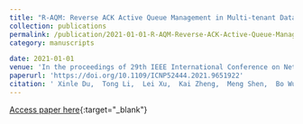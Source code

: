 ```yaml
---
title: "R-AQM: Reverse ACK Active Queue Management in Multi-tenant Data Centers"
collection: publications
permalink: /publication/2021-01-01-R-AQM-Reverse-ACK-Active-Queue-Management-in-Multi-tenant-Data-Centers
category: manuscripts

date: 2021-01-01
venue: 'In the proceedings of 29th IEEE International Conference on Network Protocols, ICNP 2021, Dallas, TX, USA, November 1-5, 2021'
paperurl: 'https://doi.org/10.1109/ICNP52444.2021.9651922'
citation: ' Xinle Du,  Tong Li,  Lei Xu,  Kai Zheng,  Meng Shen,  Bo Wu,  Ke Xu, &quot;R-AQM: Reverse ACK Active Queue Management in Multi-tenant Data Centers.&quot; In the proceedings of 29th IEEE International Conference on Network Protocols, ICNP 2021, Dallas, TX, USA, November 1-5, 2021, 2021.'
---
```

[Access paper here](https://doi.org/10.1109/ICNP52444.2021.9651922){:target="_blank"}
